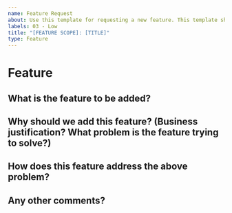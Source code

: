 ```yaml
---
name: Feature Request
about: Use this template for requesting a new feature. This template should be used to request a new feature or functionality that does not currently exist in the application.
labels: 03 - Low
title: "[FEATURE SCOPE]: [TITLE]"
type: Feature
---
```


<!--
## Instructions
Labels for change type and priority are automatically assigned at the time of creation. 
**The default priority is Low. Please change the priority label if this requires more attention.**

Here are suggestions to help you set the correct priority but changes can be made at your discretion.

If this request is related to:  
  - Current series objectives
  - Next major release objectives
  - Impacting or Requested by multiple customers
please set the priority to High.

If this request does not meet the above criteria but is more important,
please set the priority to Medium. 
-->
# Feature

## What is the feature to be added?

## Why should we add this feature? (Business justification? What problem is the feature trying to solve?)

## How does this feature address the above problem?

## Any other comments?


